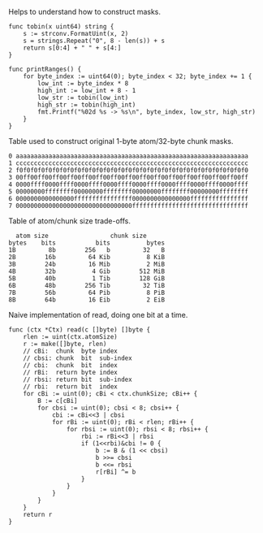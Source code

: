 Helps to understand how to construct masks.

    func tobin(x uint64) string {
        s := strconv.FormatUint(x, 2)
        s = strings.Repeat("0", 8 - len(s)) + s
        return s[0:4] + " " + s[4:]
    }
    
    func printRanges() {
        for byte_index := uint64(0); byte_index < 32; byte_index += 1 {
            low_int := byte_index * 8
            high_int := low_int + 8 - 1
            low_str := tobin(low_int)
            high_str := tobin(high_int)
            fmt.Printf("%02d %s -> %s\n", byte_index, low_str, high_str)
        }
    }

Table used to construct original 1-byte atom/32-byte chunk masks.

    0 aaaaaaaaaaaaaaaaaaaaaaaaaaaaaaaaaaaaaaaaaaaaaaaaaaaaaaaaaaaaaaaa
    1 cccccccccccccccccccccccccccccccccccccccccccccccccccccccccccccccc
    2 f0f0f0f0f0f0f0f0f0f0f0f0f0f0f0f0f0f0f0f0f0f0f0f0f0f0f0f0f0f0f0f0
    3 00ff00ff00ff00ff00ff00ff00ff00ff00ff00ff00ff00ff00ff00ff00ff00ff
    4 0000ffff0000ffff0000ffff0000ffff0000ffff0000ffff0000ffff0000ffff
    5 00000000ffffffff00000000ffffffff00000000ffffffff00000000ffffffff
    6 0000000000000000ffffffffffffffff0000000000000000ffffffffffffffff
    7 00000000000000000000000000000000ffffffffffffffffffffffffffffffff

Table of atom/chunk size trade-offs.

      atom size                 chunk size
    bytes    bits           bits          bytes
    1B         8b        256   b         32   B
    2B        16b         64 Kib          8 KiB
    3B        24b         16 Mib          2 MiB
    4B        32b          4 Gib        512 MiB
    5B        40b          1 Tib        128 GiB
    6B        48b        256 Tib         32 TiB
    7B        56b         64 Pib          8 PiB
    8B        64b         16 Eib          2 EiB

Naive implementation of read, doing one bit at a time.

    func (ctx *Ctx) read(c []byte) []byte {
        rlen := uint(ctx.atomSize)
        r := make([]byte, rlen)
        // cBi:  chunk  byte index
        // cbsi: chunk  bit  sub-index
        // cbi:  chunk  bit  index
        // rBi:  return byte index
        // rbsi: return bit  sub-index
        // rbi:  return bit  index
        for cBi := uint(0); cBi < ctx.chunkSize; cBi++ {
            B := c[cBi]
            for cbsi := uint(0); cbsi < 8; cbsi++ {
                cbi := cBi<<3 | cbsi
                for rBi := uint(0); rBi < rlen; rBi++ {
                    for rbsi := uint(0); rbsi < 8; rbsi++ {
                        rbi := rBi<<3 | rbsi
                        if (1<<rbi)&cbi != 0 {
                            b := B & (1 << cbsi)
                            b >>= cbsi
                            b <<= rbsi
                            r[rBi] ^= b
                        }
                    }
                }
            }
        }
        return r
    }
